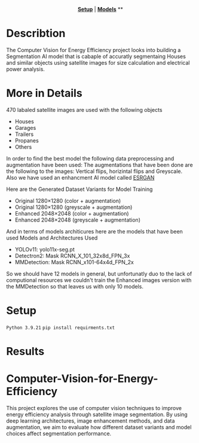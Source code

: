 <div align="center">

  [**Setup**](#Setup) | [**Models**](#Docs/) **
  
</div>


# Describtion 
The Computer Vision for Energy Efficiency project looks into building a Segmentation AI model that is cabaple of accuratly segmentaing Houses and similar objects using satellite images for size calculation and electrical power analysis. 



# More in Details
470 labaled satellite images are used with the following objects 
- Houses
- Garages
- Trailers
- Propanes
- Others

In order to find the best model the following data preprocessing and augmentation have been used: The augmentations that have been done are the following to the images: Vertical flips, horizintal flips and Greyscale. Also we have used an enhancment AI model called [ESRGAN](https://github.com/xinntao/Real-ESRGAN/tree/master)


Here are the Generated Dataset Variants for Model Training
* Original 1280×1280 (color + augmentation)
* Original 1280×1280 (greyscale + augmentation)
* Enhanced 2048×2048 (color + augmentation)
* Enhanced 2048×2048 (greyscale + augmentation)

And in terms of models architicures here are the models that have been used
Models and Architectures Used
* YOLOv11: yolo11x-seg.pt
* Detectron2: Mask RCNN_X_101_32x8d_FPN_3x
* MMDetection: Mask RCNN_x101-64x4d_FPN_2x

So we should have 12 models in general, but unfortunatly duo to the lack of computional resources we couldn't train the Enhanced images version with the MMDetection so that leaves us with only 10 models. 


# Setup
```Python 3.9.21``` 
```pip install requirments.txt```



# Results

# Computer-Vision-for-Energy-Efficiency
This project explores the use of computer vision techniques to improve energy efficiency analysis through satellite image segmentation. By using deep learning architectures, image enhancement methods, and data augmentation, we aim to evaluate how different dataset variants and model choices affect segmentation performance.


